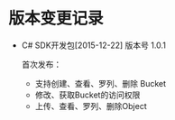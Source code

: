 # 版本变更记录

* C# SDK开发包[2015-12-22] 版本号 1.0.1 
 
  首次发布：

  * 支持创建、查看、罗列、删除 Bucket
  * 修改、获取Bucket的访问权限
  * 上传、查看、罗列、删除Object
